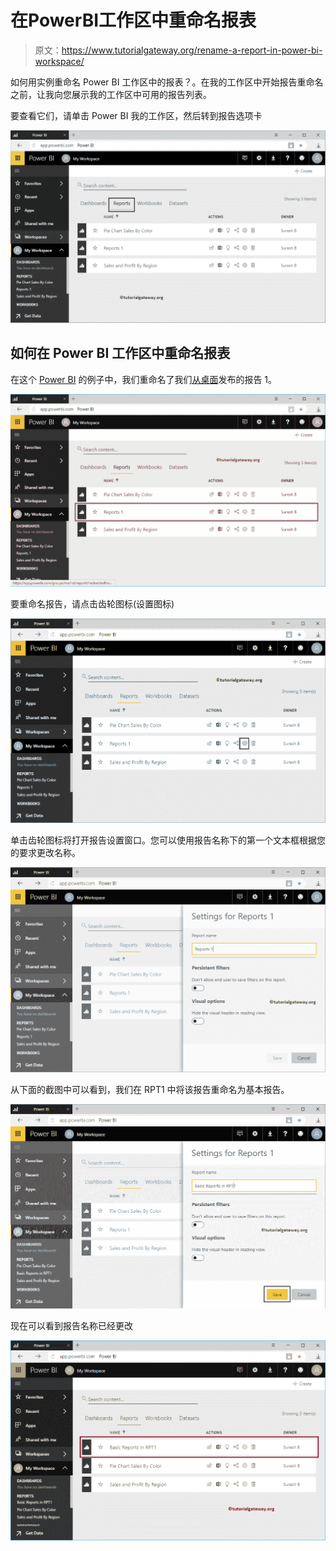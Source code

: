 # 在PowerBI工作区中重命名报表

> 原文：<https://www.tutorialgateway.org/rename-a-report-in-power-bi-workspace/>

如何用实例重命名 Power BI 工作区中的报表？。在我的工作区中开始报告重命名之前，让我向您展示我的工作区中可用的报告列表。

要查看它们，请单击 Power BI 我的工作区，然后转到报告选项卡

![Rename a Report in Power BI Workspace 1](img/da72ade3916d611ef683125073df70a0.png)

## 如何在 Power BI 工作区中重命名报表

在这个 [Power BI](https://www.tutorialgateway.org/power-bi-tutorial/) 的例子中，我们重命名了我们[从桌面](https://www.tutorialgateway.org/publish-power-bi-desktop-reports/)发布的报告 1。

![Rename a Report in Power BI Workspace 2](img/bd025d2ceb684eb141d93fea778831ad.png)

要重命名报告，请点击齿轮图标(设置图标)

![Rename a Report in Power BI Workspace 3](img/a116ccc4b221219e2fd3f5ea53386bdc.png)

单击齿轮图标将打开报告设置窗口。您可以使用报告名称下的第一个文本框根据您的要求更改名称。

![Rename a Report in Power BI Workspace 4](img/45d43a7e7b4a3b8f393197efd4cbae6e.png)

从下面的截图中可以看到，我们在 RPT1 中将该报告重命名为基本报告。

![Rename a Report in Power BI Workspace 5](img/93c017dfbb86e6c2884121b49773c68a.png)

现在可以看到报告名称已经更改

![Rename a Report in Power BI Workspace 6](img/257caf97b28afd1a62cd0d81b46de08f.png)